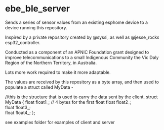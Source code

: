 # ebe_ble_server
 
Sends a series of sensor values from an existing esphome device to a device running this repository.

Inspired by a private repository created by @syssi, as well as @jesse_rocks esp32_controller. 

Conducted as a component of an APNIC Foundation grant designed to improve telecommunications to a small Indigenous Community the Vic Daly Region of the Northern Territory, in Australia.

Lots more work required to make it more adaptable.

The values are received by this repository as a byte array, and then used to populate a struct called MyData -

  //this is the structure that is used to carry the data sent by the client.
  struct MyData {
  float float1_;  // 4 bytes for the first float
  float float2_;  
  float float3_;  
  float float4_;
  };

see examples folder for examples of client and server

